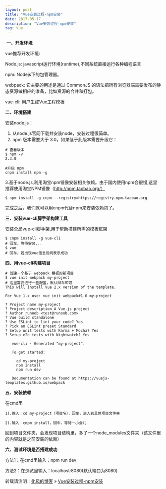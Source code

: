 ```yaml
---
layout: post
title: "Vue安装过程-npm安装"
date: 2017-05-17
description: "Vue安装过程-npm安装"
tag: Vue
---
```

﻿
**一、开发环境**

vue推荐开发环境:

Node.js: javascript运行环境(runtime),不同系统直接运行各种编程语言

npm: Nodejs下的包管理器。

webpack: 它主要的用途是通过 CommonJS 的语法把所有浏览器端需要发布的静态资源做相应的准备，比如资源的合并和打包。

vue-cli: 用户生成Vue工程模板

**二、环境搭建**

安装node.js：
1. 从node.js官网下载并安装node，安装过程很简单。
2. npm 版本需要大于 3.0，如果低于此版本需要升级它：

```
# 查看版本
$ npm -v
2.3.0

#升级 npm
cnpm install npm -g
```
3.基于node.js,利用淘宝npm镜像安装相关依赖。由于国内使用npm会很慢,这里推荐使用淘宝NPM镜像（http://npm.taobao.org/）
```
$ npm install -g cnpm --registry=https://registry.npm.taobao.org
```
完成之后，我们就可以用cnpm代替npm来安装依赖包了。

**三、安装vue-cli脚手架构建工具**

安装全局vue-cli脚手架,用于帮助搭建所需的模板框架

```
$ cnpm install -g vue-cli
# 回车，等待安装...
$ vue
# 回车，若出现vue信息说明表示成功
```
**四、用vue-cli构建项目**

```
# 创建一个基于 webpack 模板的新项目
$ vue init webpack my-project
# 这里需要进行一些配置，默认回车即可
This will install Vue 2.x version of the template.

For Vue 1.x use: vue init webpack#1.0 my-project

? Project name my-project
? Project description A Vue.js project
? Author runoob <test@runoob.com>
? Vue build standalone
? Use ESLint to lint your code? Yes
? Pick an ESLint preset Standard
? Setup unit tests with Karma + Mocha? Yes
? Setup e2e tests with Nightwatch? Yes

   vue-cli · Generated "my-project".

   To get started:

     cd my-project
     npm install
     npm run dev

   Documentation can be found at https://vuejs-templates.github.io/webpack

```

**五、安装依赖**

在cmd里  

```
1).输入：cd my-project（项目名），回车，进入到具体项目文件夹

2).输入：cnpm install，回车，等待一小会儿
```

回到项目文件夹，会发现项目结构里，多了一个node_modules文件夹（该文件里的内容就是之前安装的依赖）

**六、测试环境是否搭建成功**

方法1：在cmd里输入：npm run dev

方法2：在浏览里输入：localhost:8080(默认端口为8080)

转载请注明：[化风的博客](http://xinchanghao.github.io) » [Vue安装过程-npm安装](/2017/05/Vue安装过程-npm安装/)  
